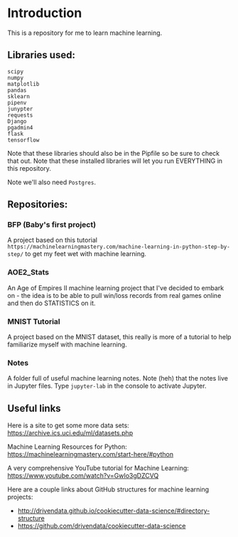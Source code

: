 # Introduction

This is a repository for me to learn machine learning.

## Libraries used:

```
scipy
numpy
matplotlib
pandas
sklearn
pipenv
junypter
requests
Django
pgadmin4
flask
tensorflow
```

Note that these libraries should also be in the Pipfile so be sure to check that out. Note that these installed libraries will let you run EVERYTHING in this repository.

Note we'll also need `Postgres`.

## Repositories:

### BFP (Baby's first project)

A project based on this tutorial `https://machinelearningmastery.com/machine-learning-in-python-step-by-step/` to get my feet wet with machine learning.

### AOE2_Stats

An Age of Empires II machine learning project that I've decided to embark on - the idea is to be able to pull win/loss records from real games online and then do STATISTICS on it.

### MNIST Tutorial

A project based on the MNIST dataset, this really is more of a tutorial to help familiarize myself with machine learning.

### Notes

A folder full of useful machine learning notes. Note (heh) that the notes live in Jupyter files. Type `jupyter-lab` in the console to activate Jupyter.

## Useful links

Here is a site to get some more data sets: https://archive.ics.uci.edu/ml/datasets.php

Machine Learning Resources for Python: https://machinelearningmastery.com/start-here/#python

A very comprehensive YouTube tutorial for Machine Learning: https://www.youtube.com/watch?v=GwIo3gDZCVQ

Here are a couple links about GitHub structures for machine learning projects:
- http://drivendata.github.io/cookiecutter-data-science/#directory-structure
- https://github.com/drivendata/cookiecutter-data-science
